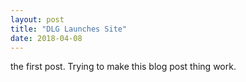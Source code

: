 ```yaml
---
layout: post
title: "DLG Launches Site"
date: 2018-04-08
---
```


the first post. Trying to make this blog post thing work.
